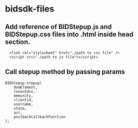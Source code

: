 # bidsdk-files

## Add reference of BIDStepup.js and BIDStepup.css files into .html inside head section.

```
  <link rel="stylesheet" href="./path to css file" />
  <script src="./path to js file"></script>
```

## Call stepup method by passing params

```
BIDStepup.stepup(
    domElement,
    tenantdns,
    ommunity,
    clientid,
    username,
    state,
    acr,
    postbackCallbackFunction
);
```
